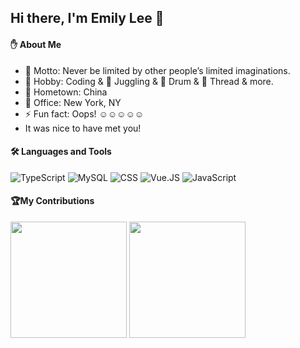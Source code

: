 ## Hi there, I'm Emily Lee 👋

#### :raised_hand: About Me

- 🌟 Motto: Never be limited by other people’s limited imaginations.
- 🌱 Hobby: Coding & 🤹 Juggling & 🥁 Drum & 🧵 Thread & more.
- 🏡 Hometown: China
- 🏢 Office: New York, NY
- ⚡ Fun fact: Oops! :relaxed::relaxed::relaxed::relaxed::relaxed:
- It was nice to have met you!

#### 🛠 Languages and Tools

![TypeScript](https://img.shields.io/badge/-TypeScript-35495c?style=flat&logo=TypeScript&logoColor=default)
![MySQL](https://img.shields.io/badge/-MySQL-4479A1?style=flat&logo=MySQL&logoColor=white)
![CSS](https://img.shields.io/badge/-CSS-0A1A2F?style=flat&logo=CSS&logoColor=default)
![Vue.JS](https://img.shields.io/badge/-Vue.js-35495c?&style=flat&logo=vue.js&logoColor=default)
![JavaScript](https://img.shields.io/badge/-JavaScript-black?style=flat&logo=JavaScript&logoColor=default)

#### :trophy:My Contributions

<p>
  <img height="186em" src="https://github-readme-stats.anuraghazra1.vercel.app/api?username=FogBugz&count_private=true&show_icons=true&include_all_commits=true&theme=radical"/>
  <img height="186em" src="https://github-readme-stats.anuraghazra1.vercel.app/api/top-langs/?username=FogBugz&hide=css,html,scss,less,stylus&langs_count=10&layout=compact&theme=radical"/>
</p>

